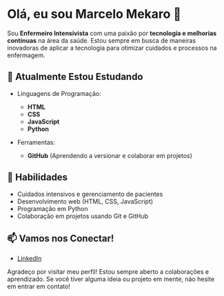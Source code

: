 # Olá, eu sou Marcelo Mekaro 👋

Sou **Enfermeiro Intensivista** com uma paixão por **tecnologia e melhorias contínuas** na área da saúde. Estou sempre em busca de maneiras inovadoras de aplicar a tecnologia para otimizar cuidados e processos na enfermagem.

## 🌱 Atualmente Estou Estudando
- Linguagens de Programação:
  - **HTML**
  - **CSS**
  - **JavaScript**
  - **Python**
  
- Ferramentas:
  - **GitHub** (Aprendendo a versionar e colaborar em projetos)

## 💼 Habilidades
- Cuidados intensivos e gerenciamento de pacientes
- Desenvolvimento web (HTML, CSS, JavaScript)
- Programação em Python
- Colaboração em projetos usando Git e GitHub

## 📫 Vamos nos Conectar!
- [LinkedIn](https://www.linkedin.com/in/marcelo-mekaro-063527121/)


Agradeço por visitar meu perfil! Estou sempre aberto a colaborações e aprendizado. Se você tiver alguma ideia ou projeto em mente, não hesite em entrar em contato!

